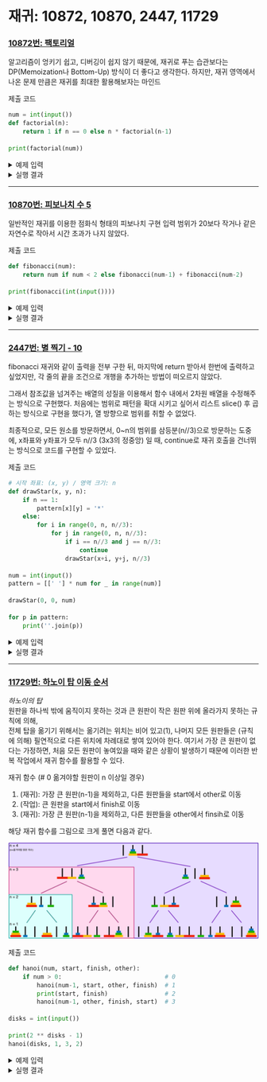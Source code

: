 # 재귀: 10872, 10870, 2447, 11729

### [10872번: 팩토리얼](https://www.acmicpc.net/problem/10872)

알고리즘이 엉키기 쉽고, 디버깅이 쉽지 않기 때문에,
재귀로 푸는 습관보다는 DP(Memoization나 Bottom-Up) 방식이 더 좋다고 생각한다. 하지만, 재귀 영역에서 나온 문제 만큼은 재귀를 최대한 활용해보자는 마인드

제출 코드
```py
num = int(input())
def factorial(n):
    return 1 if n == 0 else n * factorial(n-1)

print(factorial(num))
```

<details>
<p>
    <summary>예제 입력</summary>

```py
10
```
</p>
</details>
<details>
<p>
    <summary>실행 결과</summary>

```py
3628800
```
</p>
</details>

---

### [10870번: 피보나치 수 5](https://www.acmicpc.net/problem/10870)

일반적인 재귀를 이용한 점화식 형태의 피보나치 구현
입력 범위가 20보다 작거나 같은 자연수로 작아서 시간 초과가 나지 않았다.

제출 코드
```py
def fibonacci(num):
    return num if num < 2 else fibonacci(num-1) + fibonacci(num-2)

print(fibonacci(int(input())))
```

<details>
<p>
    <summary>예제 입력</summary>

```py
10
```
</p>
</details>
<details>
<p>
    <summary>실행 결과</summary>

```py
55
```
</p>
</details>

---

### [2447번: 별 찍기 - 10](https://www.acmicpc.net/problem/2447)

fibonacci 재귀와 같이 출력을 전부 구한 뒤, 마지막에 return 받아서 한번에 출력하고 싶었지만, 각 줄의 끝을 조건으로 개행을 추가하는 방법이 떠오르지 않았다.

그래서 참조값을 넘겨주는 배열의 성질을 이용해서 함수 내에서 2차원 배열을 수정해주는 방식으로 구현했다. 처음에는 범위로 패턴을 확대 시키고 싶어서 리스트 slice() 후 곱하는 방식으로 구현을 했다가, 열 방향으로 범위를 취할 수 없었다.

최종적으로, 모든 원소를 방문하면서, 0~n의 범위를 삼등분(n//3)으로 방문하는 도중에,
x좌표와 y좌표가 모두 n//3 (3x3의 정중앙) 일 때, continue로 재귀 호출을 건너뛰는 방식으로 코드를 구현할 수 있었다.

제출 코드
```py
# 시작 좌표: (x, y) / 영역 크기: n
def drawStar(x, y, n):
    if n == 1:
        pattern[x][y] = '*'
    else:
        for i in range(0, n, n//3):
            for j in range(0, n, n//3):
                if i == n//3 and j == n//3:
                    continue
                drawStar(x+i, y+j, n//3)

num = int(input())
pattern = [[' '] * num for _ in range(num)]

drawStar(0, 0, num)

for p in pattern:
    print(''.join(p))
```

<details>
<p>
    <summary>예제 입력</summary>

```py
27
```
</p>
</details>
<details>
<p>
    <summary>실행 결과</summary>

```py
***************************
* ** ** ** ** ** ** ** ** *
***************************
***   ******   ******   ***
* *   * ** *   * ** *   * *
***   ******   ******   ***
***************************
* ** ** ** ** ** ** ** ** *
***************************
*********         *********
* ** ** *         * ** ** *
*********         *********
***   ***         ***   ***
* *   * *         * *   * *
***   ***         ***   ***
*********         *********
* ** ** *         * ** ** *
*********         *********
***************************
* ** ** ** ** ** ** ** ** *
***************************
***   ******   ******   ***
* *   * ** *   * ** *   * *
***   ******   ******   ***
***************************
* ** ** ** ** ** ** ** ** *
***************************
```
</p>
</details>

---

### [11729번: 하노이 탑 이동 순서](https://www.acmicpc.net/problem/11729)

*하노이의 탑*\
원판을 하나씩 밖에 움직이지 못하는 것과 큰 원판이 작은 원판 위에 올라가지 못하는 규칙에 의해,\
전체 탑을 옮기기 위해서는 옮기려는 위치는 비어 있고(1), 나머지 모든 원판들은 (규칙에 의해) 필연적으로 다른 위치에 차례대로 쌓여 있어야 한다. 여기서 가장 큰 원판이 없다는 가정하면, 처음 모든 원판이 놓여있을 때와 같은 상황이 발생하기 때문에 이러한 반복 작업에서 재귀 함수를 활용할 수 있다.

재귀 함수 (# 0 옮겨야할 원판이 n 이상일 경우)
1. (재귀): 가장 큰 원판(n-1)을 제외하고, 다른 원판들을 start에서 other로 이동
2. (작업): 큰 원판을 start에서 finish로 이동
3. (재귀): 가장 큰 원판(n-1)을 제외하고, 다른 원판들을 other에서 finsih로 이동

해당 재귀 함수를 그림으로 크게 풀면 다음과 같다.

<img src="../Assets/hanoi.png">

제출 코드
```py
def hanoi(num, start, finish, other):
    if num > 0:                             # 0
        hanoi(num-1, start, other, finish)  # 1
        print(start, finish)                # 2
        hanoi(num-1, other, finish, start)  # 3

disks = int(input())

print(2 ** disks - 1)
hanoi(disks, 1, 3, 2)
```

<details>
<p>
    <summary>예제 입력</summary>

```py
3
```
</p>
</details>
<details>
<p>
    <summary>실행 결과</summary>

```py
7   # 원판 총합 7번 이동 (그림에서 n=3)
1 3 # 1에서 3으로 원판 이동
1 2
3 2
1 3
2 1
2 3
1 3
```
</p>
</details>
